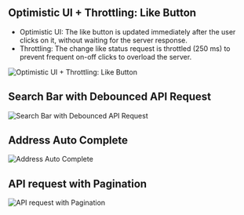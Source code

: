 ## Optimistic UI + Throttling: Like Button

- Optimistic UI: The like button is updated immediately after the user clicks on it, without waiting for the server response.
- Throttling: The change like status request is throttled (250 ms) to prevent frequent on-off clicks to overload the server.

![Optimistic UI + Throttling: Like Button](./screenshots/throttled_liked_button.gif)

## Search Bar with Debounced API Request

![Search Bar with Debounced API Request](./screenshots/debouce_search_bar.gif)

## Address Auto Complete

![Address Auto Complete](./screenshots/address_auto_complete.gif)

## API request with Pagination 

![API request with Pagination](./screenshots/swipe-to-refresh.gif)